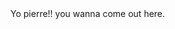 <html>
    <head>
        <meta charset="utf-8">
        <title>We the people!!</title>
    </head>
    <body>
        Yo pierre!! you wanna come out here.
    </body>
</html>
